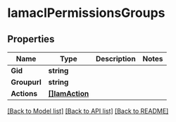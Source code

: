 # IamaclPermissionsGroups

## Properties

Name | Type | Description | Notes
------------ | ------------- | ------------- | -------------
**Gid** | **string** |  | 
**Groupurl** | **string** |  | 
**Actions** | [**[]IamAction**](IAMAction.md) |  | 

[[Back to Model list]](../README.md#documentation-for-models) [[Back to API list]](../README.md#documentation-for-api-endpoints) [[Back to README]](../README.md)


